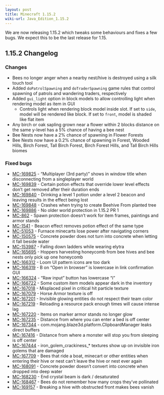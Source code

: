 ```yaml
---
layout: post
title: Minecraft 1.15.2
wiki-url: Java_Edition_1.15.2
---
```


We are now releasing 1.15.2 which tweaks some behaviours and fixes a few bugs.
We expect this to be the last release for 1.15.

## 1.15.2 Changelog

### Changes

- Bees no longer anger when a nearby nest/hive is destroyed using a silk touch tool
- Added `doPatrolSpawning` and `doTraderSpawning` game rules that control spawning of patrols and wandering traders, respectively
- Added `gui_light` option in block models to allow controlling light when rendering model as item in GUI
    - Controls light when rendering block model inside slot. If set to `side`, model will be rendered like block.
    If set to `front`,  model is shaded like flat item
- Any birch or oak sapling grown near a flower within 2 blocks distance on the same y-level has a 5% chance of having a bee nest
- Bee Nests now have a 2% chance of spawning in Flower Forests
- Bee Nests now have a 0.2% chance of spawning in Forest, Wooded Hills, Birch Forest, Tall Birch Forest, Birch Forest Hills, and Tall Birch Hills biomes

### Fixed bugs

- [MC-169825](https://bugs.mojang.com/browse/MC-169825) - “Multiplayer (3rd party)” shows in window title when disconnecting from a singleplayer world
- [MC-169839](https://bugs.mojang.com/browse/MC-169839) - Certain potion effects that override lower level effects don’t get removed after their duration ends
- [MC-169840](https://bugs.mojang.com/browse/MC-169840) - Drinking a level 1 potion under a level 2 beacon and leaving results in the effect being lost
- [MC-169848](https://bugs.mojang.com/browse/MC-169848) - Crashes when trying to create Beehive From planted tree
- [MC-169886](https://bugs.mojang.com/browse/MC-169886) - No older world protection in 1.15.2 PR 1
- [MC-862](https://bugs.mojang.com/browse/MC-862) - Spawn protection doesn’t work for item frames, paintings and armor stands
- [MC-1541](https://bugs.mojang.com/browse/MC-1541) - Beacon effect removes potion effect of the same type
- [MC-51053](https://bugs.mojang.com/browse/MC-51053) - Furnace minecarts lose power after navigating corners
- [MC-150575](https://bugs.mojang.com/browse/MC-150575) - Concrete powder does not turn into concrete when letting it fall beside water
- [MC-153987](https://bugs.mojang.com/browse/MC-153987) - Falling down ladders while wearing elytra
- [MC-165695](https://bugs.mojang.com/browse/MC-165695) - Hoppers harvesting honeycomb from bee hives and bee nests only pick up one honeycomb
- [MC-166312](https://bugs.mojang.com/browse/MC-166312) - Loom UI pattern icons are too dark
- [MC-166319](https://bugs.mojang.com/browse/MC-166319) - B on “Open in browser” is lowercase in link confirmation GUI
- [MC-166324](https://bugs.mojang.com/browse/MC-166324) - “Raw input” button has lowercase “i”
- [MC-166722](https://bugs.mojang.com/browse/MC-166722) - Some custom item models appear dark in the inventory
- [MC-167018](https://bugs.mojang.com/browse/MC-167018) - Misplaced pixel in critical hit particle texture
- [MC-167079](https://bugs.mojang.com/browse/MC-167079) - Horse Armor texture is off
- [MC-167201](https://bugs.mojang.com/browse/MC-167201) - Invisible glowing entities do not respect their team color
- [MC-167219](https://bugs.mojang.com/browse/MC-167219) - Reloading a resource pack enough times will cause intense lag
- [MC-167220](https://bugs.mojang.com/browse/MC-167220) - Items on marker armor stands no longer glow
- [MC-167235](https://bugs.mojang.com/browse/MC-167235) - Distance from where you can enter a bed is off center
- [MC-167344](https://bugs.mojang.com/browse/MC-167344) - com.mojang.blaze3d.platform.ClipboardManager leaks direct buffers
- [MC-167416](https://bugs.mojang.com/browse/MC-167416) - Distance from where a monster will stop you from sleeping is off center
- [MC-167444](https://bugs.mojang.com/browse/MC-167444) - iron_golem_crackiness_* textures show up on invisible iron golems that are damaged
- [MC-167709](https://bugs.mojang.com/browse/MC-167709) - Bees that ride a boat, minecart or other entities when entering their hive or nest can’t leave the hive or nest ever again
- [MC-168091](https://bugs.mojang.com/browse/MC-168091) - Concrete powder doesn’t convert into concrete when dropped into deep water
- [MC-168230](https://bugs.mojang.com/browse/MC-168230) - End crystal beam is dark / desaturated
- [MC-168467](https://bugs.mojang.com/browse/MC-168467) - Bees do not remember how many crops they’ve pollinated
- [MC-169157](https://bugs.mojang.com/browse/MC-169157) - Breaking a hive with obstructed front makes bees vanish
